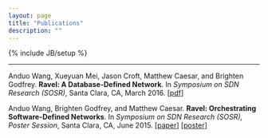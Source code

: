 ```yaml
---
layout: page
title: "Publications"
description: ""
---
```


{% include JB/setup %}

---  

Anduo Wang, Xueyuan Mei, Jason Croft, Matthew Caesar, and Brighten Godfrey.  **Ravel: A Database-Defined Network**.  In _Symposium on SDN Research (SOSR)_, Santa Clara, CA, March 2016.  [<a href="#">pdf</a>]

Anduo Wang, Brighten Godfrey, and Matthew Caesar.  **Ravel: Orchestrating Software-Defined Networks**.  In _Symposium on SDN Research (SOSR), Poster Session_, Santa Clara, CA, June 2015.  [<a href="docs/sosr15.pdf">paper</a>] [<a href="docs/sosr15poster.pdf">poster</a>]
